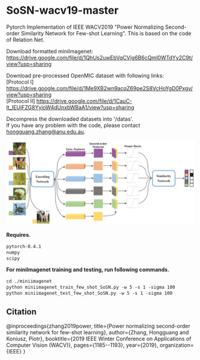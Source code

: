 # SoSN-wacv19-master

Pytorch Implementation of IEEE WACV2019 "Power Normalizing Second-order Similarity Network for Few-shot Learning".
This is based on the code of Relation Net.

Download formatted miniImagenet:<br/>
https://drive.google.com/file/d/1QhUs2uwEbVqCVig6B6cQmI0WTdYy2C9t/view?usp=sharing<br/>

Download pre-processed OpenMIC dataset with following links:<br/>
[Protocol I] https://drive.google.com/file/d/1Me9XB2wn9acqZ69pe2S8VcHoYgD0Pxgv/view?usp=sharing<br/>
[Protocol II] https://drive.google.com/file/d/1CauC-lt_IEUjFZG8YyioW4dUnxbWBaA1/view?usp=sharing<br/>

Decompress the downloaded datasets into '/datas'. <br/>
If you have any problem with the code, please contact hongguang.zhang@anu.edu.au. <br/>

![Pipline of SoSN](docs/sosn.png)

__Requires.__
```
pytorch-0.4.1
numpy
scipy
```

__For miniImagenet training and testing, run following commands.__

```
cd ./miniimagenet
python miniimagenet_train_few_shot_SoSN.py -w 5 -s 1 -sigma 100
python miniimagenet_test_few_shot_SoSN.py -w 5 -s 1 -sigma 100
```

## Citation
@inproceedings{zhang2019power,
  title={Power normalizing second-order similarity network for few-shot learning},
  author={Zhang, Hongguang and Koniusz, Piotr},
  booktitle={2019 IEEE Winter Conference on Applications of Computer Vision (WACV)},
  pages={1185--1193},
  year={2019},
  organization={IEEE}
}
